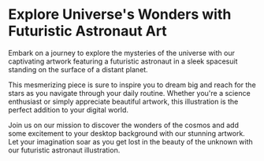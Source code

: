 <!--font:Montserrat-->

# Explore Universe's Wonders with Futuristic Astronaut Art

Embark on a journey to explore the mysteries of the universe with our captivating artwork featuring a futuristic astronaut in a sleek spacesuit standing on the surface of a distant planet.

This mesmerizing piece is sure to inspire you to dream big and reach for the stars as you navigate through your daily routine. Whether you're a science enthusiast or simply appreciate beautiful artwork, this illustration is the perfect addition to your digital world.

Join us on our mission to discover the wonders of the cosmos and add some excitement to your desktop background with our stunning artwork. Let your imagination soar as you get lost in the beauty of the unknown with our futuristic astronaut illustration.

<!--

Write me markdown content of website with wallpaper:

"An illustration of a futuristic astronaut in a sleek spacesuit, standing on the surface of a distant planet."

The header of the page should not be copy of the text but rather a real content of the website which is using this wallpaper.


---


# Exploring the Unknown: A Journey to Distant Planets

![Futuristic Astronaut Wallpaper](https://example.com/futuristic-astronaut-wallpaper.jpg)

Embark on an adventure to explore the mysteries of the universe with our collection of stunning wallpapers. This particular wallpaper features a futuristic astronaut in a sleek spacesuit, standing on the surface of a distant planet. 

Let this wallpaper inspire you to dream big and reach for the stars as you navigate through your daily routine. Whether you're a science enthusiast or simply appreciate beautiful artwork, this wallpaper is sure to elevate your desktop background to new heights.

Join us on our mission to discover the wonders of the cosmos and add some excitement to your digital world with our captivating wallpapers.


---


Heading is too long, rewrite whole content.


---


# Discover the Wonders of the Universe with Our Futuristic Astronaut Wallpaper

Are you ready to embark on a journey to explore the mysteries of the universe? Look no further than our collection of stunning wallpapers, featuring a futuristic astronaut in a sleek spacesuit standing on the surface of a distant planet.

This captivating wallpaper is sure to inspire you to dream big and reach for the stars as you navigate through your daily routine. Whether you're a science enthusiast or simply appreciate beautiful artwork, this wallpaper is the perfect addition to your desktop background.

Join us on our mission to discover the wonders of the cosmos and add some excitement to your digital world with our mesmerizing wallpapers. Get lost in the beauty of the unknown and let your imagination soar with our futuristic astronaut wallpaper.


---


Heading should not include word "wallpaper". The website should not be about the wallpaper itself, wallpaper is just a related background, rewrite whole content.


---


# Explore the Mysteries of the Universe with Our Futuristic Astronaut Illustration

Embark on a journey to discover the wonders of the universe with our captivating illustration featuring a futuristic astronaut in a sleek spacesuit standing on the surface of a distant planet.

This mesmerizing artwork is sure to inspire you to dream big and reach for the stars as you navigate through your daily routine. Whether you're a science enthusiast or simply appreciate beautiful illustrations, this piece is the perfect addition to your digital world.

Join us on our mission to explore the mysteries of the cosmos and add some excitement to your desktop background with our stunning illustration. Let your imagination soar as you get lost in the beauty of the unknown with our futuristic astronaut artwork.


---


Heading is too long, rewrite whole content.


---


# Discover the Wonders of the Universe with Our Futuristic Astronaut Artwork

Embark on a journey to explore the mysteries of the universe with our captivating artwork featuring a futuristic astronaut in a sleek spacesuit standing on the surface of a distant planet.

This mesmerizing piece is sure to inspire you to dream big and reach for the stars as you navigate through your daily routine. Whether you're a science enthusiast or simply appreciate beautiful artwork, this illustration is the perfect addition to your digital world.

Join us on our mission to discover the wonders of the cosmos and add some excitement to your desktop background with our stunning artwork. Let your imagination soar as you get lost in the beauty of the unknown with our futuristic astronaut illustration.


---


Write me a Google font which is best fitting for the website.

Pick from the list:
- Raleway
- Poppins
- Playfair Display
- Lato
- Dancing Script
- Montserrat
- Open Sans
- Orbitron
- Lobster
- Alegreya
- IBM Plex Sans
- Great Vibes
- Barlow Condensed
- Inter
- Futura
- Exo 2
- Roboto


Write just the font name nothing else.


---


I recommend using "Montserrat" as the Google font for the website.

-->
